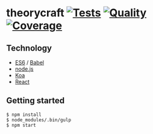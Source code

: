 # theorycraft [![Tests][tests-img]][tests-url] [![Quality][quality-img]][quality-url] [![Coverage][coverage-img]][coverage-url]

## Technology
* [ES6](http://git.io/es6features) / [Babel](https://babeljs.io)
* [node.js](https://nodejs.org)
* [Koa](http://koajs.com)
* [React](http://reactjs.com)

## Getting started

```console
$ npm install
$ node_modules/.bin/gulp
$ npm start
```

[tests-img]: https://img.shields.io/travis/fengb-tech/theorycraft.svg?style=flat-square
[tests-url]: https://travis-ci.org/fengb-tech/theorycraft

[quality-img]: https://img.shields.io/codeclimate/github/fengb-tech/theorycraft.svg?style=flat-square
[quality-url]: https://codeclimate.com/github/fengb-tech/theorycraft

[coverage-img]: https://img.shields.io/codeclimate/coverage/github/fengb-tech/theorycraft.svg?style=flat-square
[coverage-url]: https://codeclimate.com/github/fengb-tech/theorycraft
